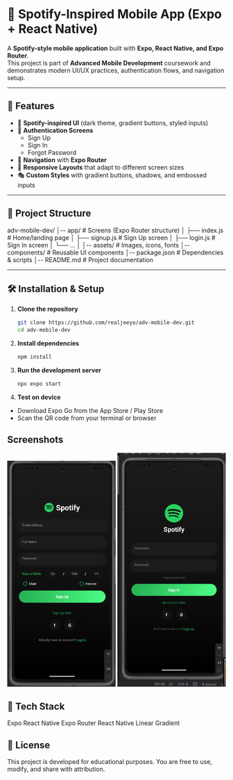 # 🎵 Spotify-Inspired Mobile App (Expo + React Native)

A **Spotify-style mobile application** built with **Expo, React Native, and Expo Router**.  
This project is part of **Advanced Mobile Development** coursework and demonstrates modern UI/UX practices, authentication flows, and navigation setup.

---

## 🚀 Features

- 🎨 **Spotify-inspired UI** (dark theme, gradient buttons, styled inputs)
- 🔐 **Authentication Screens**
   - Sign Up
   - Sign In
   - Forgot Password
- 🧭 **Navigation** with **Expo Router**
- 📱 **Responsive Layouts** that adapt to different screen sizes
- 🎭 **Custom Styles** with gradient buttons, shadows, and embossed inputs

---

## 📂 Project Structure
adv-mobile-dev/
│-- app/ # Screens (Expo Router structure)
│ ├── index.js # Home/landing page
│ ├── signup.js # Sign Up screen
│ ├── login.js # Sign In screen
│ └── ...
│
│-- assets/ # Images, icons, fonts
│-- components/ # Reusable UI components
│-- package.json # Dependencies & scripts
│-- README.md # Project documentation

---

## 🛠️ Installation & Setup

1. **Clone the repository**
   ```bash
   git clone https://github.com/realjeeyo/adv-mobile-dev.git
   cd adv-mobile-dev
   ```
   
2. **Install dependencies**
   ```bash
   npm install
   ```
   
3. **Run the development server**
   ```bash
   npx expo start
   ```
   
4. **Test on device**
- Download Expo Go from the App Store / Play Store
- Scan the QR code from your terminal or browser

## Screenshots
<p align="center">
<img src="screenshots/Signup Page 09:02:25.png" alt="Sign Up Screen" width="250"/>
<img src="screenshots/Login Page 09:02:25.png" alt="Login Screen" width="250"/>
</p>

## 🔧 Tech Stack
Expo
React Native
Expo Router
React Native Linear Gradient

## 📜 License
This project is developed for educational purposes.
You are free to use, modify, and share with attribution.